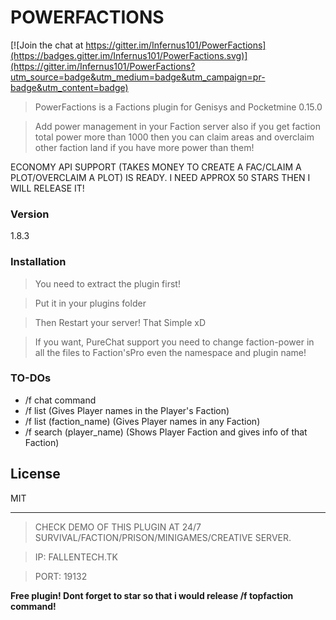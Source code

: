# POWERFACTIONS

[![Join the chat at https://gitter.im/Infernus101/PowerFactions](https://badges.gitter.im/Infernus101/PowerFactions.svg)](https://gitter.im/Infernus101/PowerFactions?utm_source=badge&utm_medium=badge&utm_campaign=pr-badge&utm_content=badge)

>PowerFactions is a Factions plugin for Genisys and Pocketmine 0.15.0

> Add power management in your Faction server also if you get faction total power more than 1000 then you can claim areas and overclaim other faction land if you have more power than them!

ECONOMY API SUPPORT (TAKES MONEY TO CREATE A FAC/CLAIM A PLOT/OVERCLAIM A PLOT) IS READY. I NEED APPROX 50 STARS THEN I WILL RELEASE IT!

### Version
1.8.3
### Installation

>You need to extract the plugin first!

>Put it in your plugins folder

>Then Restart your server! That Simple xD

>If you want, PureChat support you need to change faction-power in all the files to Faction'sPro even the namespace and plugin name!

### TO-DOs

 - /f chat command
 - /f list (Gives Player names in the Player's Faction)
 - /f list (faction_name) (Gives Player names in any Faction)
 - /f search (player_name) (Shows Player Faction and gives info of that Faction)

License
----

MIT

----

>CHECK DEMO OF THIS PLUGIN AT 24/7 SURVIVAL/FACTION/PRISON/MINIGAMES/CREATIVE SERVER.

>IP: FALLENTECH.TK 

>PORT: 19132

**Free plugin! Dont forget to star so that i would release /f topfaction command!**
